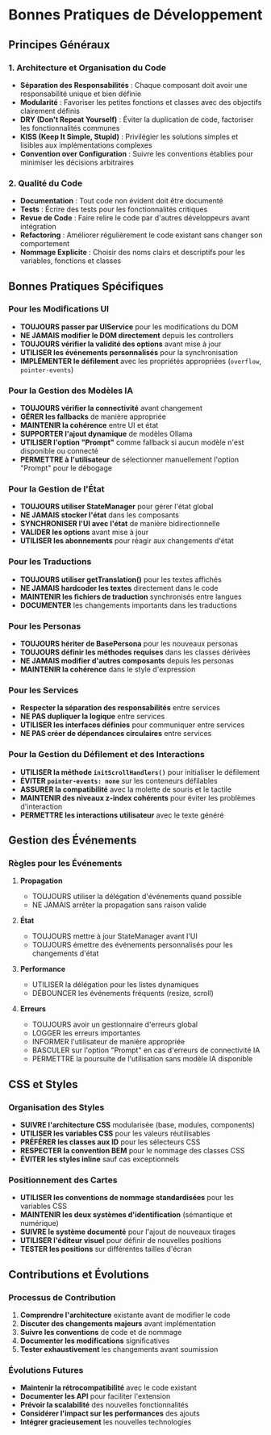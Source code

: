 # Bonnes Pratiques de Développement

## Principes Généraux

### 1. Architecture et Organisation du Code

- **Séparation des Responsabilités** : Chaque composant doit avoir une responsabilité unique et bien définie
- **Modularité** : Favoriser les petites fonctions et classes avec des objectifs clairement définis
- **DRY (Don't Repeat Yourself)** : Éviter la duplication de code, factoriser les fonctionnalités communes
- **KISS (Keep It Simple, Stupid)** : Privilégier les solutions simples et lisibles aux implémentations complexes
- **Convention over Configuration** : Suivre les conventions établies pour minimiser les décisions arbitraires

### 2. Qualité du Code

- **Documentation** : Tout code non évident doit être documenté
- **Tests** : Écrire des tests pour les fonctionnalités critiques
- **Revue de Code** : Faire relire le code par d'autres développeurs avant intégration
- **Refactoring** : Améliorer régulièrement le code existant sans changer son comportement
- **Nommage Explicite** : Choisir des noms clairs et descriptifs pour les variables, fonctions et classes

## Bonnes Pratiques Spécifiques

### Pour les Modifications UI

- **TOUJOURS passer par UIService** pour les modifications du DOM
- **NE JAMAIS modifier le DOM directement** depuis les controllers
- **TOUJOURS vérifier la validité des options** avant mise à jour
- **UTILISER les événements personnalisés** pour la synchronisation
- **IMPLÉMENTER le défilement** avec les propriétés appropriées (`overflow`, `pointer-events`)

### Pour la Gestion des Modèles IA

- **TOUJOURS vérifier la connectivité** avant changement
- **GÉRER les fallbacks** de manière appropriée
- **MAINTENIR la cohérence** entre UI et état
- **SUPPORTER l'ajout dynamique** de modèles Ollama
- **UTILISER l'option "Prompt"** comme fallback si aucun modèle n'est disponible ou connecté
- **PERMETTRE à l'utilisateur** de sélectionner manuellement l'option "Prompt" pour le débogage

### Pour la Gestion de l'État

- **TOUJOURS utiliser StateManager** pour gérer l'état global
- **NE JAMAIS stocker l'état** dans les composants
- **SYNCHRONISER l'UI avec l'état** de manière bidirectionnelle
- **VALIDER les options** avant mise à jour
- **UTILISER les abonnements** pour réagir aux changements d'état

### Pour les Traductions

- **TOUJOURS utiliser getTranslation()** pour les textes affichés
- **NE JAMAIS hardcoder les textes** directement dans le code
- **MAINTENIR les fichiers de traduction** synchronisés entre langues
- **DOCUMENTER** les changements importants dans les traductions

### Pour les Personas

- **TOUJOURS hériter de BasePersona** pour les nouveaux personas
- **TOUJOURS définir les méthodes requises** dans les classes dérivées
- **NE JAMAIS modifier d'autres composants** depuis les personas
- **MAINTENIR la cohérence** dans le style d'expression

### Pour les Services

- **Respecter la séparation des responsabilités** entre services
- **NE PAS dupliquer la logique** entre services
- **UTILISER les interfaces définies** pour communiquer entre services
- **NE PAS créer de dépendances circulaires** entre services

### Pour la Gestion du Défilement et des Interactions

- **UTILISER la méthode `initScrollHandlers()`** pour initialiser le défilement
- **ÉVITER `pointer-events: none`** sur les conteneurs défilables
- **ASSURER la compatibilité** avec la molette de souris et le tactile
- **MAINTENIR des niveaux z-index cohérents** pour éviter les problèmes d'interaction
- **PERMETTRE les interactions utilisateur** avec le texte généré

## Gestion des Événements

### Règles pour les Événements

1. **Propagation**
   - TOUJOURS utiliser la délégation d'événements quand possible
   - NE JAMAIS arrêter la propagation sans raison valide

2. **État**
   - TOUJOURS mettre à jour StateManager avant l'UI
   - TOUJOURS émettre des événements personnalisés pour les changements d'état

3. **Performance**
   - UTILISER la délégation pour les listes dynamiques
   - DÉBOUNCER les événements fréquents (resize, scroll)

4. **Erreurs**
   - TOUJOURS avoir un gestionnaire d'erreurs global
   - LOGGER les erreurs importantes
   - INFORMER l'utilisateur de manière appropriée
   - BASCULER sur l'option "Prompt" en cas d'erreurs de connectivité IA
   - PERMETTRE la poursuite de l'utilisation sans modèle IA disponible

## CSS et Styles

### Organisation des Styles

- **SUIVRE l'architecture CSS** modularisée (base, modules, components)
- **UTILISER les variables CSS** pour les valeurs réutilisables
- **PRÉFÉRER les classes aux ID** pour les sélecteurs CSS
- **RESPECTER la convention BEM** pour le nommage des classes CSS
- **ÉVITER les styles inline** sauf cas exceptionnels

### Positionnement des Cartes

- **UTILISER les conventions de nommage standardisées** pour les variables CSS
- **MAINTENIR les deux systèmes d'identification** (sémantique et numérique)
- **SUIVRE le système documenté** pour l'ajout de nouveaux tirages
- **UTILISER l'éditeur visuel** pour définir de nouvelles positions
- **TESTER les positions** sur différentes tailles d'écran

## Contributions et Évolutions

### Processus de Contribution

1. **Comprendre l'architecture** existante avant de modifier le code
2. **Discuter des changements majeurs** avant implémentation
3. **Suivre les conventions** de code et de nommage
4. **Documenter les modifications** significatives
5. **Tester exhaustivement** les changements avant soumission

### Évolutions Futures

- **Maintenir la rétrocompatibilité** avec le code existant
- **Documenter les API** pour faciliter l'extension
- **Prévoir la scalabilité** des nouvelles fonctionnalités
- **Considérer l'impact sur les performances** des ajouts
- **Intégrer gracieusement** les nouvelles technologies 